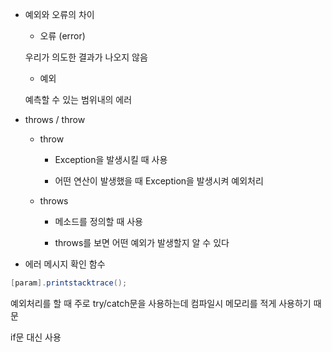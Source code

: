 - 예외와 오류의 차이
  
  - 오류 (error)
  
  우리가 의도한 결과가 나오지 않음
  
  - 예외
  
  예측할 수 있는 범위내의 에러

- throws / throw
  
  - throw
    
    - Exception을 발생시킬 때 사용
    
    - 어떤 연산이 발생했을 때 Exception을 발생시켜 예외처리
  
  - throws
    
    - 메소드를 정의할 때 사용
    
    - throws를 보면 어떤 예외가 발생할지 알 수 있다



- 에러 메시지 확인 함수

```java
[param].printstacktrace();
```

예외처리를 할 때 주로 try/catch문을 사용하는데 컴파일시 메모리를 적게 사용하기 때문

if문 대신 사용


